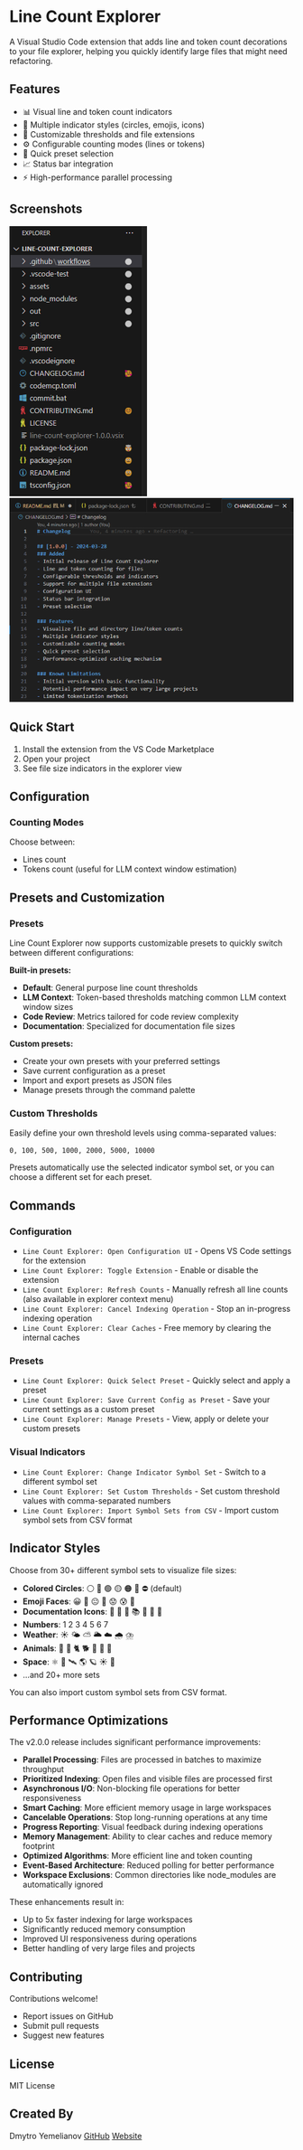 # Line Count Explorer

A Visual Studio Code extension that adds line and token count decorations to your file explorer, helping you quickly identify large files that might need refactoring.

## Features

- 📊 Visual line and token count indicators
- 🎨 Multiple indicator styles (circles, emojis, icons)
- 🔧 Customizable thresholds and file extensions
- ⚙️ Configurable counting modes (lines or tokens)
- 🚀 Quick preset selection
- 📈 Status bar integration
- ⚡ High-performance parallel processing

## Screenshots

![alt text](assets/screenshot1.png)
![alt text](assets/screenshot2.png)

## Quick Start

1. Install the extension from the VS Code Marketplace
2. Open your project
3. See file size indicators in the explorer view

## Configuration

### Counting Modes

Choose between:
- Lines count
- Tokens count (useful for LLM context window estimation)

## Presets and Customization

### Presets

Line Count Explorer now supports customizable presets to quickly switch between different configurations:

**Built-in presets:**
- **Default**: General purpose line count thresholds
- **LLM Context**: Token-based thresholds matching common LLM context window sizes
- **Code Review**: Metrics tailored for code review complexity
- **Documentation**: Specialized for documentation file sizes

**Custom presets:**
- Create your own presets with your preferred settings
- Save current configuration as a preset
- Import and export presets as JSON files
- Manage presets through the command palette

### Custom Thresholds

Easily define your own threshold levels using comma-separated values:

```
0, 100, 500, 1000, 2000, 5000, 10000
```

Presets automatically use the selected indicator symbol set, or you can choose a different set for each preset.

## Commands

### Configuration
- `Line Count Explorer: Open Configuration UI` - Opens VS Code settings for the extension
- `Line Count Explorer: Toggle Extension` - Enable or disable the extension
- `Line Count Explorer: Refresh Counts` - Manually refresh all line counts (also available in explorer context menu)
- `Line Count Explorer: Cancel Indexing Operation` - Stop an in-progress indexing operation
- `Line Count Explorer: Clear Caches` - Free memory by clearing the internal caches

### Presets
- `Line Count Explorer: Quick Select Preset` - Quickly select and apply a preset
- `Line Count Explorer: Save Current Config as Preset` - Save your current settings as a custom preset
- `Line Count Explorer: Manage Presets` - View, apply or delete your custom presets

### Visual Indicators
- `Line Count Explorer: Change Indicator Symbol Set` - Switch to a different symbol set
- `Line Count Explorer: Set Custom Thresholds` - Set custom threshold values with comma-separated numbers
- `Line Count Explorer: Import Symbol Sets from CSV` - Import custom symbol sets from CSV format

## Indicator Styles

Choose from 30+ different symbol sets to visualize file sizes:

- **Colored Circles**: ⚪ 🔵 🟢 🟡 🟠 🔴 ⛔ (default)
- **Emoji Faces**: 😀 🙂 😐 🙁 😟 😰 🤯
- **Documentation Icons**: 📝 📄 📑 📚 📔 📙 📘
- **Numbers**: 1 2 3 4 5 6 7
- **Weather**: ☀️ 🌤️ ⛅ 🌥️ ☁️ 🌧️ ⛈️
- **Animals**: 🐜 🐁 🐈 🐕 🦊 🐎 🐘
- **Space**: ⚛️ 🔬 🛰️ 🌎 🪐 ☀️ 🌌
- ...and 20+ more sets

You can also import custom symbol sets from CSV format.

## Performance Optimizations

The v2.0.0 release includes significant performance improvements:

- **Parallel Processing**: Files are processed in batches to maximize throughput
- **Prioritized Indexing**: Open files and visible files are processed first
- **Asynchronous I/O**: Non-blocking file operations for better responsiveness
- **Smart Caching**: More efficient memory usage in large workspaces
- **Cancelable Operations**: Stop long-running operations at any time
- **Progress Reporting**: Visual feedback during indexing operations
- **Memory Management**: Ability to clear caches and reduce memory footprint
- **Optimized Algorithms**: More efficient line and token counting
- **Event-Based Architecture**: Reduced polling for better performance
- **Workspace Exclusions**: Common directories like node_modules are automatically ignored

These enhancements result in:
- Up to 5x faster indexing for large workspaces
- Significantly reduced memory consumption
- Improved UI responsiveness during operations
- Better handling of very large files and projects

## Contributing

Contributions welcome! 
- Report issues on GitHub
- Submit pull requests
- Suggest new features

## License

MIT License

## Created By

Dmytro Yemelianov
[GitHub](https://github.com/dmytrove)
[Website](https://dmytrove.com)